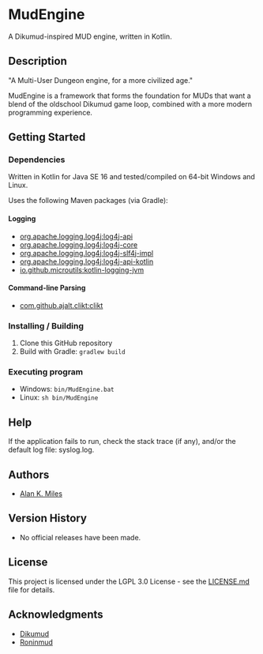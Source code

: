 # MudEngine

A Dikumud-inspired MUD engine, written in Kotlin.

## Description

"A Multi-User Dungeon engine, for a more civilized age."
 
MudEngine is a framework that forms the foundation for MUDs that want a blend of the oldschool Dikumud game loop, combined with a more modern programming experience.

## Getting Started

### Dependencies

Written in Kotlin for Java SE 16 and tested/compiled on 64-bit Windows and Linux.

Uses the following Maven packages (via Gradle):
#### Logging
* [org.apache.logging.log4j:log4j-api](https://logging.apache.org/log4j/2.x/)
* [org.apache.logging.log4j:log4j-core](https://logging.apache.org/log4j/2.x/)
* [org.apache.logging.log4j:log4j-slf4j-impl](https://logging.apache.org/log4j/2.x/log4j-slf4j-impl/)
* [org.apache.logging.log4j:log4j-api-kotlin](https://logging.apache.org/log4j/kotlin/)
* [io.github.microutils:kotlin-logging-jvm](https://github.com/MicroUtils/kotlin-logging)
#### Command-line Parsing
* [com.github.ajalt.clikt:clikt](https://github.com/ajalt/clikt/)

### Installing / Building

1. Clone this GitHub repository
2. Build with Gradle: ```gradlew build```

### Executing program

* Windows: ```bin/MudEngine.bat```
* Linux: ```sh bin/MudEngine```

## Help

If the application fails to run, check the stack trace (if any), and/or the default log file: syslog.log.

## Authors

* [Alan K. Miles](https://github.com/Silvertower/)

## Version History

* No official releases have been made.

## License

This project is licensed under the LGPL 3.0 License - see the [LICENSE.md](https://github.com/Silvertower/MudEngine/blob/main/LICENSE.md) file for details.

## Acknowledgments

* [Dikumud](https://dikumud.com/)
* [Roninmud](http://roninmud.org/)
